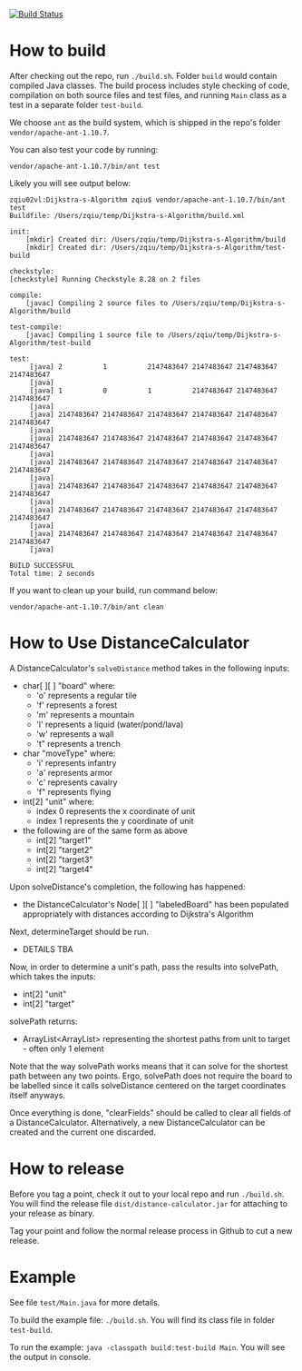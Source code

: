 [![Build Status](https://travis-ci.org/EachOneChew/Dijkstra-s-Algorithm-FEH.svg?branch=master)](https://travis-ci.org/EachOneChew/Dijkstra-s-Algorithm-FEH)

# How to build

After checking out the repo, run `./build.sh`. Folder `build` would contain compiled Java classes. The build process includes style checking of code, compilation on both source files and test files, and running `Main` class as a test in a separate folder `test-build`.

We choose `ant` as the build system, which is shipped in the repo's folder `vendor/apache-ant-1.10.7`.

You can also test your code by running:
```
vendor/apache-ant-1.10.7/bin/ant test
```

Likely you will see output below:
```
zqiu02vl:Dijkstra-s-Algorithm zqiu$ vendor/apache-ant-1.10.7/bin/ant test
Buildfile: /Users/zqiu/temp/Dijkstra-s-Algorithm/build.xml

init:
    [mkdir] Created dir: /Users/zqiu/temp/Dijkstra-s-Algorithm/build
    [mkdir] Created dir: /Users/zqiu/temp/Dijkstra-s-Algorithm/test-build

checkstyle:
[checkstyle] Running Checkstyle 8.28 on 2 files

compile:
    [javac] Compiling 2 source files to /Users/zqiu/temp/Dijkstra-s-Algorithm/build

test-compile:
    [javac] Compiling 1 source file to /Users/zqiu/temp/Dijkstra-s-Algorithm/test-build

test:
     [java] 2          1          2147483647 2147483647 2147483647 2147483647
     [java]
     [java] 1          0          1          2147483647 2147483647 2147483647
     [java]
     [java] 2147483647 2147483647 2147483647 2147483647 2147483647 2147483647
     [java]
     [java] 2147483647 2147483647 2147483647 2147483647 2147483647 2147483647
     [java]
     [java] 2147483647 2147483647 2147483647 2147483647 2147483647 2147483647
     [java]
     [java] 2147483647 2147483647 2147483647 2147483647 2147483647 2147483647
     [java]
     [java] 2147483647 2147483647 2147483647 2147483647 2147483647 2147483647
     [java]
     [java] 2147483647 2147483647 2147483647 2147483647 2147483647 2147483647
     [java]

BUILD SUCCESSFUL
Total time: 2 seconds
```

If you want to clean up your build, run command below:
```
vendor/apache-ant-1.10.7/bin/ant clean
```

# How to Use DistanceCalculator

A DistanceCalculator's `solveDistance` method takes in the following inputs:

* char[ ][ ] "board" where:
    * 'o' represents a regular tile
    * 'f' represents a forest
    * 'm' represents a mountain
    * 'l' represents a liquid (water/pond/lava)
    * 'w' represents a wall
    * 't" represents a trench
* char "moveType" where:
    * 'i' represents infantry
    * 'a' represents armor
    * 'c' represents cavalry
    * 'f" represents flying
* int[2] "unit" where:
    * index 0 represents the x coordinate of unit
    * index 1 represents the y coordinate of unit
* the following are of the same form as above
    * int[2] "target1"
    * int[2] "target2"
    * int[2] "target3"
    * int[2] "target4"

Upon solveDistance's completion, the following has happened:

* the DistanceCalculator's Node[ ][ ] "labeledBoard" has been populated appropriately with distances according to Dijkstra's Algorithm

Next, determineTarget should be run.

* DETAILS TBA

Now, in order to determine a unit's path, pass the results into solvePath, which takes the inputs:

* int[2] "unit"
* int[2] "target"

solvePath returns:

* ArrayList<ArrayList<Integer>> representing the shortest paths from unit to target - often only 1 element

Note that the way solvePath works means that it can solve for the shortest path between any two points. Ergo, solvePath does not require the board to be labelled since it calls solveDistance centered on the target coordinates itself anyways.

Once everything is done, "clearFields" should be called to clear all fields of a DistanceCalculator. Alternatively, a new DistanceCalculator can be created and the current one discarded.

# How to release

Before you tag a point, check it out to your local repo and run `./build.sh`. You will find the release file `dist/distance-calculator.jar` for attaching to your release as binary.

Tag your point and follow the normal release process in Github to cut a new release.

# Example

See file `test/Main.java` for more details.

To build the example file: `./build.sh`. You will find its class file in folder `test-build`.

To run the example: `java -classpath build:test-build Main`. You will see the output in console.
